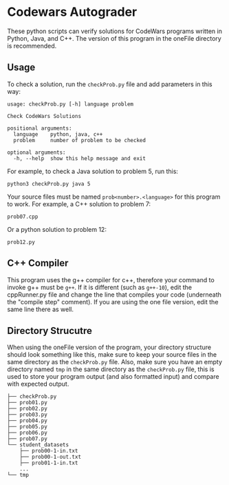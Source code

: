 # Codewars Autograder
These python scripts can verify solutions for CodeWars programs written in Python, Java, and C++. The version of this program in the oneFile directory is recommended.
## Usage
To check a solution, run the `checkProb.py` file and add parameters in this way:

    usage: checkProb.py [-h] language problem
    
    Check CodeWars Solutions
    
    positional arguments:
      language    python, java, c++
      problem     number of problem to be checked
    
    optional arguments:
      -h, --help  show this help message and exit

For example, to check a Java solution to problem 5, run this:

    python3 checkProb.py java 5

Your source files must be named `prob<number>.<language>` for this program to work. For example, a C++ solution to problem 7: 

    prob07.cpp
Or a python solution to problem 12:

    prob12.py

## C++ Compiler
This program uses the g++ compiler for c++, therefore your command to invoke g++ must be `g++`. If it is different (such as `g++-10`), edit the cppRunner.py file and change the line that compiles your code (underneath the "compile step" comment). If you are using the one file version, edit the same line there as well.

## Directory Strucutre
When using the oneFile version of the program, your directory structure should look something like this, make sure to keep your source files in the same directory as the `checkProb.py` file. Also, make sure you have an empty directory named `tmp` in the same directory as the `checkProb.py` file, this is used to store your program output (and also formatted input) and compare with expected output.

    ├── checkProb.py
	├── prob01.py
	├── prob02.py
	├── prob03.py
	├── prob04.py
	├── prob05.py
	├── prob06.py
	├── prob07.py
	└── student_datasets
		├── prob00-1-in.txt
		├── prob00-1-out.txt
		├── prob01-1-in.txt
		...
	└── tmp
